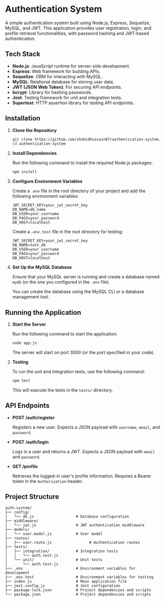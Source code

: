 # Authentication System

A simple authentication system built using Node.js, Express, Sequelize, MySQL, and JWT. This application provides user registration, login, and profile retrieval functionalities, with password hashing and JWT-based authentication.

## Tech Stack

-   **Node.js**: JavaScript runtime for server-side development.
-   **Express**: Web framework for building APIs.
-   **Sequelize**: ORM for interacting with MySQL.
-   **MySQL**: Relational database for storing user data.
-   **JWT (JSON Web Token)**: For securing API endpoints.
-   **bcrypt**: Library for hashing passwords.
-   **Jest**: Testing framework for unit and integration tests.
-   **Supertest**: HTTP assertion library for testing API endpoints.

## Installation

1. **Clone the Repository**

    ```sh
    git clone https://github.com/shahidhussain07/authentication-system.git
    cd authentication-system
    ```

2. **Install Dependencies**

    Run the following command to install the required Node.js packages:

    ```sh
    npm install
    ```

3. **Configure Environment Variables**

    Create a `.env` file in the root directory of your project and add the following environment variables:

    ```env
    JWT_SECRET_KEY=your_jwt_secret_key
    DB_NAME=db_name
    DB_USER=your_username
    DB_PASS=your_password
    DB_HOST=localhost
    ```

    Create a `.env.test` file in the root directory for testing:

    ```env
    JWT_SECRET_KEY=your_jwt_secret_key
    DB_NAME=test_db
    DB_USER=your_username
    DB_PASS=your_password
    DB_HOST=localhost
    ```

4. **Set Up the MySQL Database**

    Ensure that your MySQL server is running and create a database named `mydb` (or the one you configured in the `.env` file).

    You can create the database using the MySQL CLI or a database management tool.

## Running the Application

1. **Start the Server**

    Run the following command to start the application:

    ```sh
    node app.js
    ```

    The server will start on port 3000 (or the port specified in your code).

2. **Testing**

    To run the unit and integration tests, use the following command:

    ```sh
    npm test
    ```

    This will execute the tests in the `tests/` directory.

## API Endpoints

-   **POST /auth/register**

    Registers a new user. Expects a JSON payload with `username`, `email`, and `password`.

-   **POST /auth/login**

    Logs in a user and returns a JWT. Expects a JSON payload with `email` and `password`.

-   **GET /profile**

    Retrieves the logged-in user's profile information. Requires a Bearer token in the `Authorization` header.

## Project Structure

```
auth-system/
├── config/
│   └── db.js                   # Database configuration
├── middleware/
│   └── jwt.js                  # JWT authentication middleware
├── models/
│   └── user.model.js           # User model
├── routes/
│   ├── user.route.js                 # Authentication routes
├── tests/
│   ├── integration/            # Integration tests
│   │   └── auth.test.js
│   └── unit/                   # Unit tests
│       └── auth.test.js
├── .env                        # Environment variables for development
├── .env.test                   # Environment variables for testing
├── index.js                    # Main application file
├── jest.config.js              # Jest configuration
├── package-lock.json           # Project dependencies and scripts
└── package.json                # Project dependencies and scripts
```
